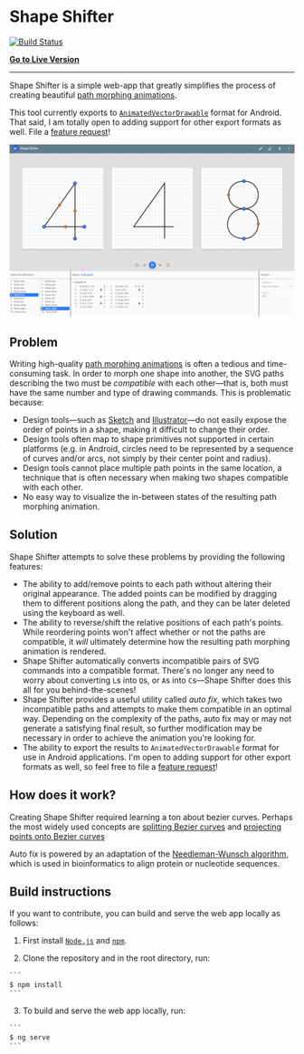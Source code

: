 # Shape Shifter

[![Build Status](https://travis-ci.org/alexjlockwood/ShapeShifter.svg?branch=master)](https://travis-ci.org/alexjlockwood/ShapeShifter)

**[Go to Live Version](https://alexjlockwood.github.io/ShapeShifter/)**

-----

Shape Shifter is a simple web-app that greatly simplifies the process of
creating beautiful [path morphing animations][adp-path-morphing].

This tool currently exports to
[`AnimatedVectorDrawable`](https://developer.android.com/reference/android/graphics/drawable/AnimatedVectorDrawable.html)
format for Android. That said, I am totally open to adding support for other export formats as well.
File a [feature request][report-feature-request]!

![Screen capture of tool](art/screencap.gif)

## Problem

Writing high-quality [path morphing animations][adp-path-morphing]
is often a tedious and time-consuming task. In order to morph one shape into another,
the SVG paths describing the two must be *compatible* with each other&mdash;that is,
both must have the same number and type of drawing commands. This is problematic because:

* Design tools&mdash;such as [Sketch][sketch] and [Illustrator][illustrator]&mdash;do not easily
  expose the order of points in a shape, making it difficult to change their order.
* Design tools often map to shape primitives not supported in certain platforms
  (e.g. in Android, circles need to be represented by a sequence of curves and/or arcs,
  not simply by their center point and radius).
* Design tools cannot place multiple path points in the same location, a technique that
  is often necessary when making two shapes compatible with each other.
* No easy way to visualize the in-between states of the resulting path morphing animation.

## Solution

Shape Shifter attempts to solve these problems by providing the following features:

* The ability to add/remove points to each path without altering their original appearance.
  The added points can be modified by dragging them to different positions along the path,
  and they can be later deleted using the keyboard as well.
* The ability to reverse/shift the relative positions of each path's points. While reordering
  points won't affect whether or not the paths are compatible, it *will* ultimately determine
  how the resulting path morphing animation is rendered.
* Shape Shifter automatically converts incompatible pairs of SVG commands into a compatible
  format. There's no longer any need to worry about converting `L`s into `Q`s, or `A`s
  into `C`s&mdash;Shape Shifter does this all for you behind-the-scenes!
* Shape Shifter provides a useful utility called *auto fix*, which takes two incompatible
  paths and attempts to make them compatible in an optimal way. Depending on the complexity
  of the paths, auto fix may or may not generate a satisfying final result, so further
  modification may be necessary in order to achieve the animation you're looking for.
* The ability to export the results to `AnimatedVectorDrawable` format for use in
  Android applications. I'm open to adding support for other export formats as well, so
  feel free to file a [feature request][report-feature-request]!

## How does it work?

Creating Shape Shifter required learning a ton about bezier curves. Perhaps the most
widely used concepts are [splitting Bezier curves][bezier-splits]
and [projecting points onto Bezier curves][bezier-projections]

Auto fix is powered by an adaptation of the [Needleman-Wunsch algorithm][Needleman-Wunsch],
which is used in bioinformatics to align protein or nucleotide sequences.

## Build instructions

If you want to contribute, you can build and serve the web app locally as follows:

  1. First install [`Node.js`](https://nodejs.org/) and [`npm`](https://www.npmjs.com/).

  2. Clone the repository and in the root directory, run:

    ```
    $ npm install
    ```

  3. To build and serve the web app locally, run:

    ```
    $ ng serve
    ```

  [report-feature-request]: https://github.com/alexjlockwood/ShapeShifter/issues/new
  [adp-path-morphing]: http://www.androiddesignpatterns.com/2016/11/introduction-to-icon-animation-techniques.html#morphing-paths
  [sketch]: https://www.sketchapp.com/
  [illustrator]: http://www.adobe.com/products/illustrator.html
  [Needleman-Wunsch]: https://en.wikipedia.org/wiki/Needleman%E2%80%93Wunsch_algorithm
  [bezier-splits]: https://pomax.github.io/bezierinfo/#splitting
  [bezier-projections]: https://pomax.github.io/bezierinfo/#projections
